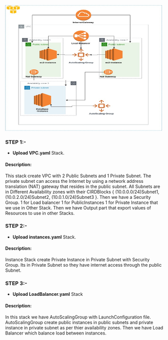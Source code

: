 <img src= "https://github.com/sikandarqaisar/CloudFormation-MYSQLWebApplication/blob/master/image.jpg" width="500" height="400">

### STEP 1:-
- **Upload VPC.yaml** Stack.

#### Description: 
This stack create VPC with 2 Public Subnets and 1 Private Subnet. The private subnet can access the Internet by using a network address translation (NAT) gateway that resides in the public subnet. All Subnets are in Different Availability zones with their CIRDBlocks { (10.0.0.0/24)Subnet1, (10.0.2.0/24)Subnet2, (10.0.1.0/24)Subnet3 }. Then we have a Security Group. 1 for Load balancer 1 for PublicInstances 1 for Private Instance that we use in Other Stack. Then we have Output part that export values of Resources to use in other Stacks.

### STEP 2:-
- **Upload instances.yaml** Stack.

#### Description: 
Instance Stack create Private Instance in Private Subnet with Security Group. Its in Private Subnet so they have internet access through the public Subnet. 

### STEP 3:-
- **Upload LoadBalancer.yaml** Stack 

#### Description:
In this stack we have AutoScalingGroup with LaunchConfiguration file. AutoScalingGroup create public instances in public subnets and private instance in private subnet as per thier availability zones. Then we have Load Balancer which balance load between instances.
